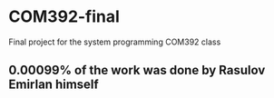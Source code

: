 # COM392-final
Final project for the system programming COM392 class

## 0.00099% of the work was done by Rasulov Emirlan himself
